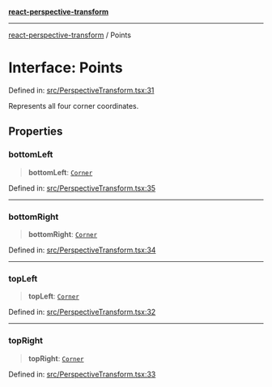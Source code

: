 [**react-perspective-transform**](../README.md)

***

[react-perspective-transform](../README.md) / Points

# Interface: Points

Defined in: [src/PerspectiveTransform.tsx:31](https://github.com/ZilbaM/react-perspective-transform/blob/0bebb08994811f7c5c3331829addf567b7ecffc1/src/PerspectiveTransform.tsx#L31)

Represents all four corner coordinates.

## Properties

### bottomLeft

> **bottomLeft**: [`Corner`](Corner.md)

Defined in: [src/PerspectiveTransform.tsx:35](https://github.com/ZilbaM/react-perspective-transform/blob/0bebb08994811f7c5c3331829addf567b7ecffc1/src/PerspectiveTransform.tsx#L35)

***

### bottomRight

> **bottomRight**: [`Corner`](Corner.md)

Defined in: [src/PerspectiveTransform.tsx:34](https://github.com/ZilbaM/react-perspective-transform/blob/0bebb08994811f7c5c3331829addf567b7ecffc1/src/PerspectiveTransform.tsx#L34)

***

### topLeft

> **topLeft**: [`Corner`](Corner.md)

Defined in: [src/PerspectiveTransform.tsx:32](https://github.com/ZilbaM/react-perspective-transform/blob/0bebb08994811f7c5c3331829addf567b7ecffc1/src/PerspectiveTransform.tsx#L32)

***

### topRight

> **topRight**: [`Corner`](Corner.md)

Defined in: [src/PerspectiveTransform.tsx:33](https://github.com/ZilbaM/react-perspective-transform/blob/0bebb08994811f7c5c3331829addf567b7ecffc1/src/PerspectiveTransform.tsx#L33)
